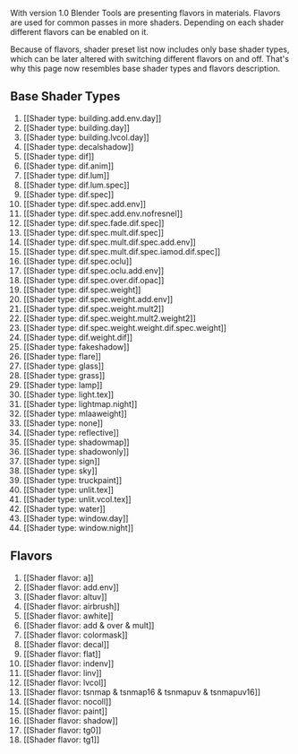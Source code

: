 With version 1.0 Blender Tools are presenting flavors in materials. Flavors are used for common passes in more shaders. Depending on each shader different flavors can be enabled on it.

Because of flavors, shader preset list now includes only base shader types, which can be later altered with switching different flavors on and off. That's why this page now resembles base shader types and flavors description.

## Base Shader Types

1. [[Shader type: building.add.env.day]]
2. [[Shader type: building.day]]
3. [[Shader type: building.lvcol.day]]
4. [[Shader type: decalshadow]]
5. [[Shader type: dif]]
6. [[Shader type: dif.anim]]
7. [[Shader type: dif.lum]]
8. [[Shader type: dif.lum.spec]]
9. [[Shader type: dif.spec]]
10. [[Shader type: dif.spec.add.env]]
11. [[Shader type: dif.spec.add.env.nofresnel]]
12. [[Shader type: dif.spec.fade.dif.spec]]
13. [[Shader type: dif.spec.mult.dif.spec]]
14. [[Shader type: dif.spec.mult.dif.spec.add.env]]
15. [[Shader type: dif.spec.mult.dif.spec.iamod.dif.spec]]
16. [[Shader type: dif.spec.oclu]]
17. [[Shader type: dif.spec.oclu.add.env]]
18. [[Shader type: dif.spec.over.dif.opac]]
19. [[Shader type: dif.spec.weight]]
20. [[Shader type: dif.spec.weight.add.env]]
21. [[Shader type: dif.spec.weight.mult2]]
22. [[Shader type: dif.spec.weight.mult2.weight2]]
23. [[Shader type: dif.spec.weight.weight.dif.spec.weight]]
24. [[Shader type: dif.weight.dif]]
25. [[Shader type: fakeshadow]]
26. [[Shader type: flare]]
27. [[Shader type: glass]]
28. [[Shader type: grass]]
29. [[Shader type: lamp]]
30. [[Shader type: light.tex]]
30. [[Shader type: lightmap.night]]
31. [[Shader type: mlaaweight]]
32. [[Shader type: none]]
33. [[Shader type: reflective]]
34. [[Shader type: shadowmap]]
35. [[Shader type: shadowonly]]
36. [[Shader type: sign]]
37. [[Shader type: sky]]
38. [[Shader type: truckpaint]]
39. [[Shader type: unlit.tex]]
40. [[Shader type: unlit.vcol.tex]]
41. [[Shader type: water]]
42. [[Shader type: window.day]]
43. [[Shader type: window.night]]

## Flavors

1. [[Shader flavor: a]]
2. [[Shader flavor: add.env]]
3. [[Shader flavor: altuv]]
4. [[Shader flavor: airbrush]]
5. [[Shader flavor: awhite]]
6. [[Shader flavor: add & over & mult]]
7. [[Shader flavor: colormask]]
8. [[Shader flavor: decal]]
9. [[Shader flavor: flat]]
10. [[Shader flavor: indenv]]
11. [[Shader flavor: linv]]
12. [[Shader flavor: lvcol]]
13. [[Shader flavor: tsnmap & tsnmap16 & tsnmapuv & tsnmapuv16]]
14. [[Shader flavor: nocoll]]
15. [[Shader flavor: paint]]
16. [[Shader flavor: shadow]]
17. [[Shader flavor: tg0]]
18. [[Shader flavor: tg1]]